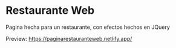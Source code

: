 # Restaurante Web

Pagina hecha para un restaurante, con efectos hechos en JQuery

Preview: https://paginarestauranteweb.netlify.app/